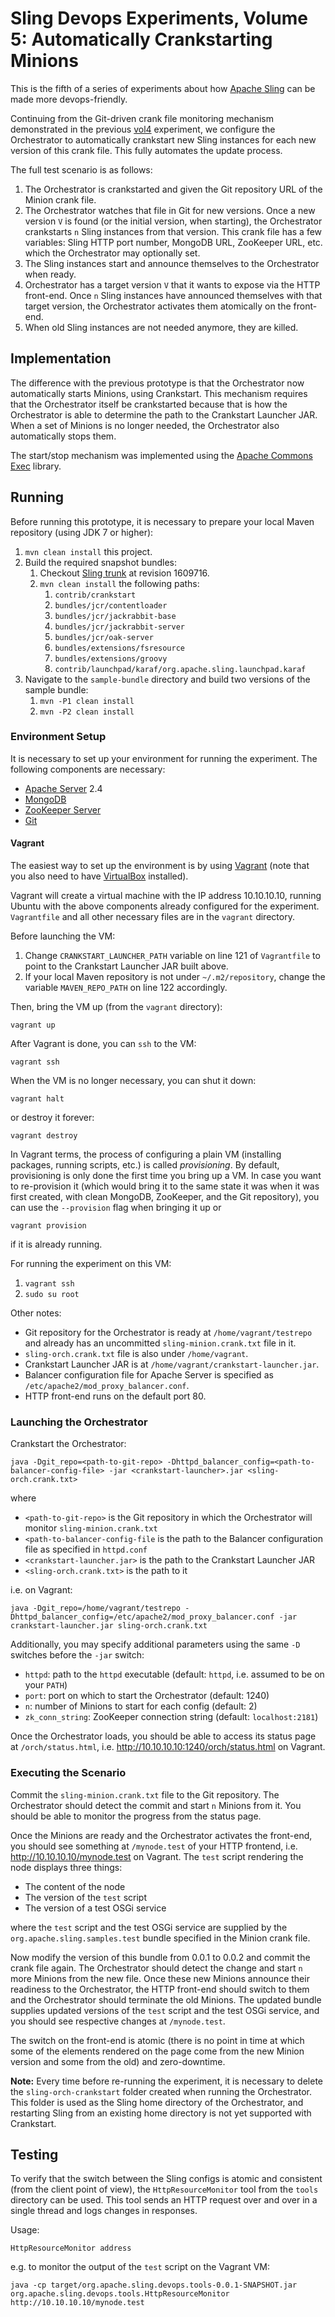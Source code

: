 Sling Devops Experiments, Volume 5: Automatically Crankstarting Minions
=======================================================================

This is the fifth of a series of experiments about how [Apache Sling](http://sling.apache.org) can be made more devops-friendly.
 
Continuing from the Git-driven crank file monitoring mechanism demonstrated in the previous [vol4](../../tree/vol4) experiment, we configure the Orchestrator to automatically crankstart new Sling instances for each new version of this crank file. This fully automates the update process.

The full test scenario is as follows:

1. The Orchestrator is crankstarted and given the Git repository URL of the Minion crank file.
1. The Orchestrator watches that file in Git for new versions. Once a new version `V` is found (or the initial version, when starting), the Orchestrator crankstarts `n` Sling instances from that version. This crank file has a few variables: Sling HTTP port number, MongoDB URL, ZooKeeper URL, etc. which the Orchestrator may optionally set.
1. The Sling instances start and announce themselves to the Orchestrator when ready.
1. Orchestrator has a target version `V` that it wants to expose via the HTTP front-end. Once `n` Sling instances have announced themselves with that target version, the Orchestrator activates them atomically on the front-end.
1. When old Sling instances are not needed anymore, they are killed.

Implementation
--------------

The difference with the previous prototype is that the Orchestrator now automatically starts Minions, using Crankstart. This mechanism requires that the Orchestrator itself  be crankstarted because that is how the Orchestrator is able to determine the path to the Crankstart Launcher JAR. When a set of Minions is no longer needed, the Orchestrator also automatically stops them.

The start/stop mechanism was implemented using the [Apache Commons Exec](http://commons.apache.org/exec) library.

Running
-------

Before running this prototype, it is necessary to prepare your local Maven repository (using JDK 7 or higher):

1. `mvn clean install` this project.
1. Build the required snapshot bundles:
	1. Checkout [Sling trunk](http://svn.apache.org/repos/asf/sling/trunk/) at revision 1609716.
	1. `mvn clean install` the following paths:
		1. `contrib/crankstart`
		1. `bundles/jcr/contentloader`
		1. `bundles/jcr/jackrabbit-base`
		1. `bundles/jcr/jackrabbit-server`
		1. `bundles/jcr/oak-server`
		1. `bundles/extensions/fsresource`
		1. `bundles/extensions/groovy`
		1. `contrib/launchpad/karaf/org.apache.sling.launchpad.karaf`
1. Navigate to the `sample-bundle` directory and build two versions of the sample bundle:
	1. `mvn -P1 clean install`
	1. `mvn -P2 clean install`

### Environment Setup

It is necessary to set up your environment for running the experiment. The following components are necessary:

* [Apache Server](http://httpd.apache.org/) 2.4
* [MongoDB](https://www.mongodb.org/)
* [ZooKeeper Server](http://zookeeper.apache.org/)
* [Git](http://git-scm.com/)

#### Vagrant

The easiest way to set up the environment is by using [Vagrant](http://www.vagrantup.com/) (note that you also need to have [VirtualBox](https://www.virtualbox.org/) installed).

Vagrant will create a virtual machine with the IP address 10.10.10.10, running Ubuntu with the above components already configured for the experiment. `Vagrantfile` and all other necessary files are in the `vagrant` directory.

Before launching the VM:

1. Change `CRANKSTART_LAUNCHER_PATH` variable on line 121 of `Vagrantfile` to point to the Crankstart Launcher JAR built above.
1. If your local Maven repository is not under `~/.m2/repository`, change the variable `MAVEN_REPO_PATH` on line 122 accordingly.

Then, bring the VM up (from the `vagrant` directory):

```
vagrant up
```

After Vagrant is done, you can `ssh` to the VM:

```
vagrant ssh
```

When the VM is no longer necessary, you can shut it down:

```
vagrant halt
```

or destroy it forever:

```
vagrant destroy
```

In Vagrant terms, the process of configuring a plain VM (installing packages, running scripts, etc.) is called *provisioning*. By default, provisioning is only done the first time you bring up a VM. In case you want to re-provision it (which would bring it to the same state it was when it was first created, with clean MongoDB, ZooKeeper, and the Git repository), you can use the `--provision` flag when bringing it up or

```
vagrant provision
```

if it is already running.

For running the experiment on this VM:

1. `vagrant ssh`
1. `sudo su root`

Other notes:

* Git repository for the Orchestrator is ready at `/home/vagrant/testrepo` and already has an uncommitted `sling-minion.crank.txt` file in it.
* `sling-orch.crank.txt` file is also under `/home/vagrant`.
* Crankstart Launcher JAR is at `/home/vagrant/crankstart-launcher.jar`.
* Balancer configuration file for Apache Server is specified as `/etc/apache2/mod_proxy_balancer.conf`.
* HTTP front-end runs on the default port 80.

### Launching the Orchestrator

Crankstart the Orchestrator:

```
java -Dgit_repo=<path-to-git-repo> -Dhttpd_balancer_config=<path-to-balancer-config-file> -jar <crankstart-launcher>.jar <sling-orch.crank.txt>
```

where

* `<path-to-git-repo>` is the Git repository in which the Orchestrator will monitor `sling-minion.crank.txt`
* `<path-to-balancer-config-file` is the path to the Balancer configuration file as specified in `httpd.conf`
* `<crankstart-launcher.jar>` is the path to the Crankstart Launcher JAR
* `<sling-orch.crank.txt>` is the path to it

i.e. on Vagrant:

```
java -Dgit_repo=/home/vagrant/testrepo -Dhttpd_balancer_config=/etc/apache2/mod_proxy_balancer.conf -jar crankstart-launcher.jar sling-orch.crank.txt
```

Additionally, you may specify additional parameters using the same `-D` switches before the `-jar` switch:

* `httpd`: path to the `httpd` executable (default: `httpd`, i.e. assumed to be on your `PATH`)
* `port`: port on which to start the Orchestrator (default: 1240)
* `n`: number of Minions to start for each config (default: 2)
* `zk_conn_string`: ZooKeeper connection string (default: `localhost:2181`)

Once the Orchestrator loads, you should be able to access its status page at `/orch/status.html`, i.e. <http://10.10.10.10:1240/orch/status.html> on Vagrant.

### Executing the Scenario

Commit the `sling-minion.crank.txt` file to the Git repository. The Orchestrator should detect the commit and start `n` Minions from it. You should be able to monitor the progress from the status page.

Once the Minions are ready and the Orchestrator activates the front-end, you should see something at `/mynode.test` of your HTTP frontend, i.e. <http://10.10.10.10/mynode.test> on Vagrant. The `test` script rendering the node displays three things:

* The content of the node
* The version of the `test` script
* The version of a test OSGi service

where the `test` script and the test OSGi service are supplied by the `org.apache.sling.samples.test` bundle specified in the Minion crank file.

Now modify the version of this bundle from 0.0.1 to 0.0.2 and commit the crank file again. The Orchestrator should detect the change and start `n` more Minions from the new file. Once these new Minions announce their readiness to the Orchestrator, the HTTP front-end should switch to them and the Orchestrator should terminate the old Minions. The updated bundle supplies updated versions of the `test` script and the test OSGi service, and you should see respective changes at `/mynode.test`.

The switch on the front-end is atomic (there is no point in time at which some of the elements rendered on the page come from the new Minion version and some from the old) and zero-downtime.

**Note:** Every time before re-running the experiment, it is necessary to delete the `sling-orch-crankstart` folder created when running the Orchestrator. This folder is used as the Sling home directory of the Orchestrator, and restarting Sling from an existing home directory is not yet supported with Crankstart.

Testing
-------

To verify that the switch between the Sling configs is atomic and consistent (from the client point of view), the `HttpResourceMonitor` tool from the `tools` directory can be used. This tool sends an HTTP request over and over in a single thread and logs changes in responses.

Usage:

```
HttpResourceMonitor address
```

e.g. to monitor the output of the `test` script on the Vagrant VM:

```
java -cp target/org.apache.sling.devops.tools-0.0.1-SNAPSHOT.jar org.apache.sling.devops.tools.HttpResourceMonitor http://10.10.10.10/mynode.test
```

